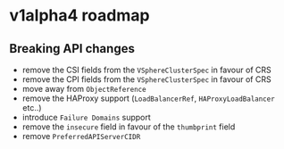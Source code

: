 # v1alpha4 roadmap

## Breaking API changes

* remove the CSI fields from the `VSphereClusterSpec` in favour of CRS
* remove the CPI fields from the `VSphereClusterSpec` in favour of CRS
* move away from `ObjectReference`
* remove the HAProxy support (`LoadBalancerRef`, `HAProxyLoadBalancer` etc..)
* introduce `Failure Domains` support
* remove the `insecure` field in favour of the `thumbprint` field
* remove `PreferredAPIServerCIDR`
